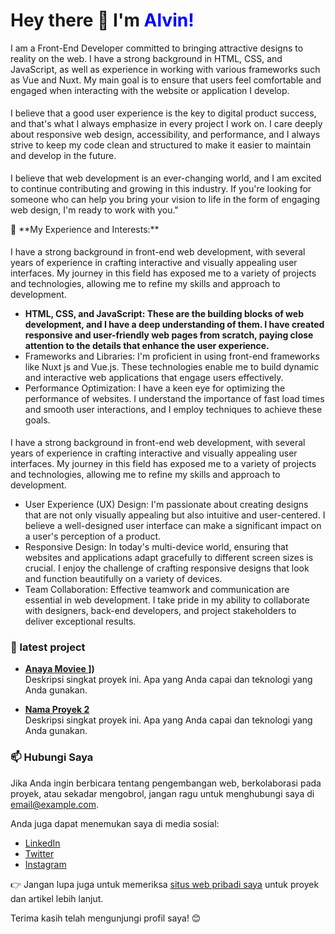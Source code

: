 <!-- Mulai README Profil -->

<h1>Hey there 👋 I'm <font color="blue"> Alvin!</font></h1>

<div>
  <p>I am a Front-End Developer committed to bringing attractive designs to reality on the web. I have a strong background in HTML, CSS, and JavaScript, as well as experience in working with various frameworks such as Vue and Nuxt. My main goal is to ensure that users feel comfortable and engaged when interacting with the website or application I develop.
  </p>
  <p style="padding-top:5px">I believe that a good user experience is the key to digital product success, and that's what I always emphasize in every project I work on. I care deeply about responsive web design, accessibility, and performance, and I always strive to keep my code clean and structured to make it easier to maintain and develop in the future.
  </p>
  <p style="padding-top:5px">I believe that web development is an ever-changing world, and I am excited to continue contributing and growing in this industry. If you're looking for someone who can help you bring your vision to life in the form of engaging web design, I'm ready to work with you."
  </p>
</div>
🌱 **My Experience and Interests:**

<p style="padding-top:5px">I have a strong background in front-end web development, with several years of experience in crafting interactive and visually appealing user interfaces. My journey in this field has exposed me to a variety of projects and technologies, allowing me to refine my skills and approach to development.</p>

- **HTML, CSS, and JavaScript: These are the building blocks of web development, and I have a deep understanding of them. I have created responsive and user-friendly web pages from scratch, paying close attention to the details that enhance the user experience.**<br>
- Frameworks and Libraries: I'm proficient in using front-end frameworks like Nuxt js and Vue.js. These technologies enable me to build dynamic and interactive web applications that engage users effectively.
- Performance Optimization: I have a keen eye for optimizing the performance of websites. I understand the importance of fast load times and smooth user interactions, and I employ techniques to achieve these goals.
  
<p style="padding-top:5px">I have a strong background in front-end web development, with several years of experience in crafting interactive and visually appealing user interfaces. My journey in this field has exposed me to a variety of projects and technologies, allowing me to refine my skills and approach to development.</p>

- User Experience (UX) Design: I'm passionate about creating designs that are not only visually appealing but also intuitive and user-centered. I believe a well-designed user interface can make a significant impact on a user's perception of a product.
- Responsive Design: In today's multi-device world, ensuring that websites and applications adapt gracefully to different screen sizes is crucial. I enjoy the challenge of crafting responsive designs that look and function beautifully on a variety of devices.
- Team Collaboration: Effective teamwork and communication are essential in web development. I take pride in my ability to collaborate with designers, back-end developers, and project stakeholders to deliver exceptional results.

### 🚀 latest project
- **[Anaya Moviee ](https://anayaamovie.vercel.app/)])**<br>
  Deskripsi singkat proyek ini. Apa yang Anda capai dan teknologi yang Anda gunakan.

- **[Nama Proyek 2](https://github.com/[nama-akun-GitHub]/[nama-proyek-2])**<br>
  Deskripsi singkat proyek ini. Apa yang Anda capai dan teknologi yang Anda gunakan.

### 📫 Hubungi Saya

Jika Anda ingin berbicara tentang pengembangan web, berkolaborasi pada proyek, atau sekadar mengobrol, jangan ragu untuk menghubungi saya di [email@example.com](mailto:email@example.com).

Anda juga dapat menemukan saya di media sosial:
- [LinkedIn](https://www.linkedin.com/in/nama-anda)
- [Twitter](https://twitter.com/nama-anda)
- [Instagram](https://www.instagram.com/nama-anda)

👉 Jangan lupa juga untuk memeriksa [situs web pribadi saya](https://www.situsanda.com) untuk proyek dan artikel lebih lanjut.

Terima kasih telah mengunjungi profil saya! 😊

<!-- Akhir README Profil -->
